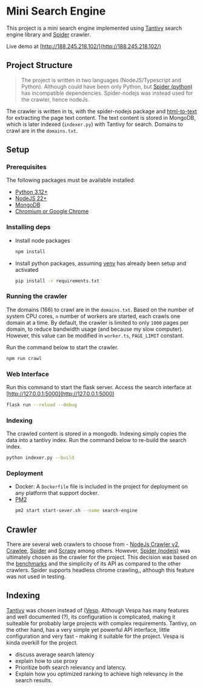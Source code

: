 # Mini Search Engine

This project is a mini search engine implemented using [Tantivy](https://github.com/quickwit-oss/tantivy) search engine library and [Spider](https://github.com/spider-rs/spider-nodejs) crawler. 

Live demo at [http://188.245.218.102/](http://188.245.218.102/)

## Project Structure

> The project is written in two languages (NodeJS/Typescript and Python). Although could have been only Python, but [Spider (python)](https://github.com/spider-rs/spider-py) has incompatible dependencies. Spider-nodejs was instead used for the crawler, hence nodeJs.

The crawler is written in ts, with the spider-nodejs package and [html-to-text](https://www.npmjs.com/package/html-to-text) for extracting the page text content. The text content is stored in MongoDB, which is later indexed (`indexer.py`) with Tantivy for search. Domains to crawl are in the `domains.txt`.

## Setup

### Prerequisites
The following packages must be available installed:

* [Python 3.12+](https://www.python.org/downloads/)
* [NodeJS 22+](https://nodejs.org/en/download)
* [MongoDB](https://www.mongodb.com/docs/manual/installation/)
* [Chromium or Google Chrome](https://www.chromium.org/getting-involved/download-chromium/)

### Installing deps

* Install node packages
	```sh
	npm install
	```
* Install python packages, assuming [venv](https://docs.python.org/3/library/venv.html) has already been setup and activated
	```sh
	pip install -r requirements.txt
	```

### Running the crawler

The domains (166) to crawl are in the `domains.txt`.  Based on the number of system CPU cores, `n` number of workers are started, each crawls one domain at a time. 
By default, the crawler is limited to only `1000` pages per domain, to reduce bandwidth usage (and because my slow computer). However, this value can be modified in `worker.ts`, `PAGE_LIMIT` constant.

Run the command below to start the crawler. 

```sh
npm run crawl
```

### Web Interface

Run this command to start the flask server. Access the search interface at [http://127.0.0.1:5000](http://127.0.0.1:5000) 

```sh
flask run --reload --debug
```

### Indexing

The crawled content is stored in a mongodb. Indexing simply copies the data into a tantivy index. 
Run the command below to re-build the search index. 

```sh
python indexer.py --build
```

### Deployment

* Docker:
A `Dockerfile` file is included in the project for deployment on any platform that support docker.
* [PM2](https://pm2.keymetrics.io/)
    ```sh
    pm2 start start-sever.sh --name search-engine
    ```

## Crawler

There are several web crawlers to choose from - [NodeJs Crawler v2](https://www.npmjs.com/package/crawler), [Crawlee](https://crawlee.dev/python/api), [Spider](https://github.com/spider-rs/spider-nodejs) and [Scrapy](https://docs.scrapy.org/en/latest) among others. However, [Spider (nodejs)](https://github.com/spider-rs/spider-nodejs) was ultimately chosen as the crawler for the project. This decision was based on the [benchmarks](https://github.com/spider-rs/spider-nodejs?tab=readme-ov-file#benchmarks) and the simplicity of its API as compared to the other crawlers. Spider supports headless chrome crawling,, although this feature was not used in testing.

## Indexing

[Tantivy](https://github.com/quickwit-oss/tantivy) was chosen instead of ([Vesp](https://docs.vespa.ai/en/getting-started.html). Although Vespa has many features and well documented (?), its configuration is complicated, making it suiteable for probably large projects with complex requirements. 
Tantivy, on the other hand, has a very simple yet powerful API interface, little configuration and very fast - making it suitable for the project. Vespa is kinda overkill for the project.

* discuss average search latency
* explain how to use proxy
* Prioritize both search relevancy and latency.
* Explain how you optimized ranking to achieve high relevancy in the search results.